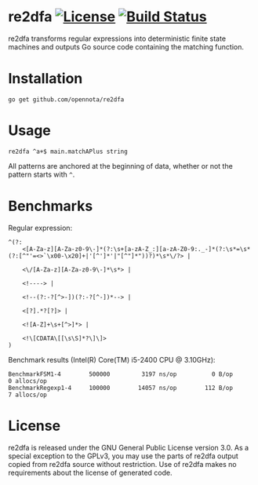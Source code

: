 re2dfa [![License](http://img.shields.io/:license-gpl3-blue.svg)](http://www.gnu.org/licenses/gpl-3.0.html) [![Build Status](https://travis-ci.org/opennota/re2dfa.png?branch=master)](https://travis-ci.org/opennota/re2dfa)
======

re2dfa transforms regular expressions into deterministic finite state machines and outputs Go source code containing the matching function.

# Installation

    go get github.com/opennota/re2dfa

# Usage

    re2dfa ^a+$ main.matchAPlus string

All patterns are anchored at the beginning of data, whether or not the pattern starts with `^`.

# Benchmarks

Regular expression:

    ^(?:
        <[A-Za-z][A-Za-z0-9\-]*(?:\s+[a-zA-Z_:][a-zA-Z0-9:._-]*(?:\s*=\s*(?:[^"'=<>`\x00-\x20]+|'[^']*'|"[^"]*"))?)*\s*\/?> |

        <\/[A-Za-z][A-Za-z0-9\-]*\s*> |

        <!----> |

        <!--(?:-?[^>-])(?:-?[^-])*--> |

        <[?].*?[?]> |

        <![A-Z]+\s+[^>]*> |

        <!\[CDATA\[[\s\S]*?\]\]>
    )

Benchmark results (Intel(R) Core(TM) i5-2400 CPU @ 3.10GHz):

    BenchmarkFSM1-4        500000         3197 ns/op          0 B/op        0 allocs/op
    BenchmarkRegexp1-4     100000        14057 ns/op        112 B/op        7 allocs/op

# License

re2dfa is released under the GNU General Public License version 3.0.  As a special exception to the GPLv3, you may use the parts of re2dfa output copied from re2dfa source without restriction.  Use of re2dfa makes no requirements about the license of generated code.
